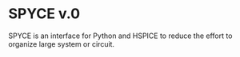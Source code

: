 # SPYCE v.0
SPYCE is an interface for Python and HSPICE to reduce the effort to organize large system or circuit.  
